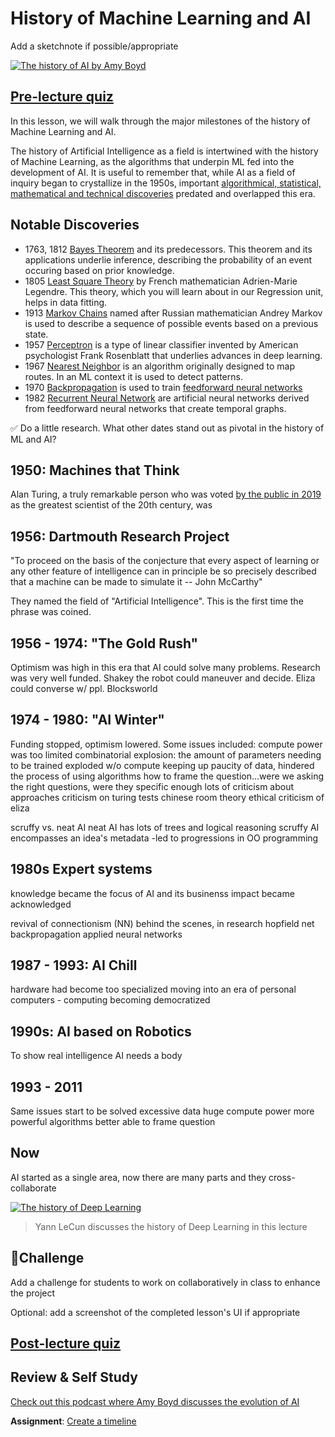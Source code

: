 # History of Machine Learning and AI

Add a sketchnote if possible/appropriate

[![The history of AI by Amy Boyd](https://img.youtube.com/vi/EJt3_bFYKss/0.jpg)](https://www.youtube.com/watch?v=EJt3_bFYKss "The history of AI by Amy Boyd")
## [Pre-lecture quiz](https://jolly-sea-0a877260f.azurestaticapps.net/quiz/3/)

In this lesson, we will walk through the major milestones of the history of Machine Learning and AI.

The history of Artificial Intelligence as a field is intertwined with the history of Machine Learning, as the algorithms that underpin ML fed into the development of AI. It is useful to remember that, while AI as a field of inquiry began to crystallize in the 1950s, important [algorithmical, statistical, mathematical and technical discoveries](https://wikipedia.org/wiki/Timeline_of_machine_learning) predated and overlapped this era. 

## Notable Discoveries

- 1763, 1812 [Bayes Theorem](https://wikipedia.org/wiki/Bayes%27_theorem) and its predecessors. This theorem and its applications underlie inference, describing the probability of an event occuring based on prior knowledge. 
- 1805 [Least Square Theory](https://wikipedia.org/wiki/Least_squares) by French mathematician Adrien-Marie Legendre. This theory, which you will learn about  in our Regression unit, helps in data fitting. 
- 1913 [Markov Chains](https://wikipedia.org/wiki/Markov_chain) named after Russian mathematician Andrey Markov is used to describe a sequence of possible events based on a previous state.
- 1957 [Perceptron](https://wikipedia.org/wiki/Perceptron) is a type of linear classifier invented by American psychologist Frank Rosenblatt that underlies advances in deep learning. 
- 1967 [Nearest Neighbor](https://wikipedia.org/wiki/Nearest_neighbor) is an algorithm originally designed to map routes. In an ML context it is used to  detect patterns.
- 1970 [Backpropagation](https://wikipedia.org/wiki/Backpropagation) is used to train [feedforward neural networks](https://wikipedia.org/wiki/Feedforward_neural_network) 
- 1982 [Recurrent Neural Network](https://wikipedia.org/wiki/Recurrent_neural_network) are artificial neural networks derived from feedforward neural networks that create temporal graphs.

✅ Do a little research. What other dates stand out as pivotal in the history of ML and AI?

## 1950: Machines that Think

Alan Turing, a truly remarkable person who was voted [by the public in 2019](https://en.wikipedia.org/wiki/Icons:_The_Greatest_Person_of_the_20th_Century) as the greatest scientist of the 20th century, was 

## 1956: Dartmouth Research Project

"To proceed on the basis of the conjecture that every aspect of learning or any other feature of intelligence can in principle be so precisely described that a machine can be made to simulate it -- John McCarthy" 

They named the field of "Artificial Intelligence". This is the first time the phrase was coined.

## 1956 - 1974: "The Gold Rush"

Optimism was high in this era that AI could solve many problems. Research was very well funded. Shakey the robot could maneuver and  decide. Eliza could converse w/ ppl. Blocksworld

## 1974 - 1980: "AI Winter"

Funding stopped, optimism lowered. Some issues included:
compute power was too limited
combinatorial explosion: the amount of parameters needing  to be trained exploded w/o compute keeping up
paucity of data, hindered the process of using algorithms
how to frame the question...were we asking the right questions, were they specific enough
lots of criticism about approaches
    criticism on turing tests
    chinese room theory
    ethical criticism of eliza

scruffy vs. neat AI
neat AI has lots of trees and logical reasoning
scruffy AI encompasses an idea's metadata -led  to progressions in OO programming

## 1980s Expert systems

knowledge became the focus of AI and its businenss impact became acknowledged

revival of connectionism (NN) behind the scenes, in research
hopfield net
backpropagation
applied neural networks

## 1987 - 1993: AI Chill
hardware had become too specialized
moving into an era of personal computers  - computing becoming democratized

## 1990s: AI based on Robotics

To show real intelligence AI needs a body

## 1993 - 2011

Same issues start to be solved
excessive data
huge compute power
more powerful algorithms
better able to frame question

## Now

AI started as a single area, now there are many parts and they cross-collaborate

[![The history of Deep Learning](https://img.youtube.com/vi/mTtDfKgLm54/0.jpg)](https://www.youtube.com/watch?v=mTtDfKgLm54 "The history of Deep Learning")
> Yann LeCun discusses the history of Deep Learning in this lecture


## 🚀Challenge

Add a challenge for students to work on collaboratively in class to enhance the project

Optional: add a screenshot of the completed lesson's UI if appropriate

## [Post-lecture quiz](https://jolly-sea-0a877260f.azurestaticapps.net/quiz/4/)

## Review & Self Study

[Check out this podcast where Amy Boyd discusses the evolution of AI](http://runasradio.com/Shows/Show/739)

**Assignment**: [Create a timeline](assignment.md)
